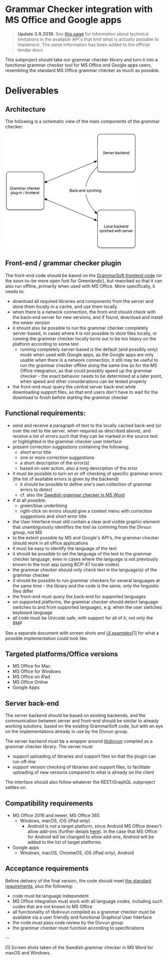 # Grammar Checker integration with MS Office and Google apps

> **Update 3.9.2018**: See [this page](https://github.com/GrammarSoft/proofing-gasmso/wiki/This-is-not-CSAPI) for information about technical limitations in the available API's that limit what is actually possible to implement. The same information has been added to the official tender docs.

This subproject should take our grammar checker library and turn it into a functional grammar checker tool for MS Office and Google apps users, resembling the standard MS Office grammar checker as much as possible.

# Deliverables

## Architecture

The following is a schematic view of the main components of the grammar checker:

![Schematic view of the main components of the grammar checker](bilete/GramCheckArch.png "Schematic view of the main components of the grammar checker")

## Front-end / grammar checker plugin

The front-end code should be based on the
[GrammarSoft frontend code](https://github.com/GrammarSoft/proofing-gasmso) (or the soon-to-be more open fork for Greenlandic), but reworked so that it can also run offline, primarily when used with MS Office. More specifically, it needs to:

* download all required libraries and components from the server and store them locally in a cache, and use them locally
* when there is a network connection, the front-end should check with the back-end server for new versions, and if found, download and install the newer version
* it should also be possible to run the grammar checker completely server-based, in cases where it is not possible to store files locally, or running the grammar checker locally turns out to be too heavy on the platform according to some test
    * running completely server-based is the default (and possibly only) mode when used with Google apps, as the Google apps are only usable when there is a network connection; it still may be useful to run the grammar checker offline along the same line as for the MS Office integration, as that could possibly speed up the grammar checker - the exact behavior needs to be determined at a later point, when speed and other considerations can be tested properly
* the front-end must query the central server back-end while downloading support files, so that end users don't have to wait for the download to finish before starting the grammar checker

## Functional requirements:

* send and receive a paragraph of text to the locally cached back-end (or over the net to the server, when required as described above), and receive a list of errors such that they can be marked in the source text or highlighted in the grammar checker user interface
* present correction suggestions containing the following:
    * short error title
    * one or more correction suggestions
    * a short description of the error(s)
    * based on user action, also a long description of the error
* it must be possible to turn on or off checking of specific grammar errors (the list of available errors is given by the backend)
    * it should be possible to define one's own collection of grammar errors to detect
    * cf. also the [Swedish grammar checker in MS Word](Spesifikasjon.md)
* if at all possible:
    * green/blue underlining
    * right-click on errors should give a context menu with correction suggestions and short error title
* the User Interface must still contain a clear and visible graphic element that unambiguously identifies the tool as comming from the Divvun group, not MS
* to the extent possible by MS and Google's API's, the grammar checker should work in all office applications
* it must be easy to identify the language of the text
* it should be possible to set the language of the text to the grammar checker language, even in cases where the language is not previously known to the host app (using BCP-47 locale codes)
* the grammar checker should only check text in the language(s) of the grammar checker
* it should be possible to run grammar checkers for several languages at the same time - the library and the code is the same, only the linguistic files differ
* the front-end must query the back-end for supported languages
* on supported platforms, the grammar checker should detect language switches to and from supported languages, e.g. when the user switches keyboard language
* all code must be Unicode safe, with support for all of it, not only the BMP

See a separate document with screen shots and [UI examples](Spesifikasjon.md)[1] for what a possible implementation could look like.

## Targeted platforms/Office versions

* MS Office for Mac
* MS Office for Windows
* MS Office on iPad
* MS Office Online
* Google Apps

## Server back-end

The server backend should be based on existing backends, and the communication between server and front-end should be similar to already working solutions, based on the existing GrammarSoft code, but with an eye on the implementations already in use by the Divvun group.

The server backend must be a wrapper around [libdivvun](https://github.com/divvun/libdivvun) compiled as a grammar checker library. The server must:

* support uploading of libraries and support files so that the plugin can run off-line
* support version checking of libraries and support files, to facilitate uploading of new versions compared to what is already on the client

The interface should also follow whatever the REST/GraphQL subproject settles on.

## Compatibility requirements

* MS Office 2016 and newer, MS Office 365
    * Windows, macOS, iOS (iPad only)
        * Android is *not* a target platform, since Android MS Office doesn't allow add-ons (further details [here](https://docs.microsoft.com/en-us/office/dev/add-ins/overview/office-add-in-availability)). In the case that MS Office for Android will be changed to allow add-ons, Android will be added to the list of target platforms.
* Google apps
    * Windows, macOS, ChromeOS, iOS (iPad only), Android

## Acceptance requirements

Before delivery of the final version, the code should meet [the standard requirements](GeneralInfo.md), plus the following:

* code must be language independent
* MS Office integration must work with all language codes, including such codes that are not known to MS Office
* all functionality of libdivvun compiled as a grammar checker must be available via a user friendly and functional Graphical User Interface
* the code must pass code review by the Divvun group
* the grammar checker must function according to specifications

--

[1] Screen shots taken of the Swedish grammar checker in MS Word for macOS and Windows.

